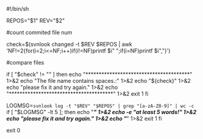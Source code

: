 #!/bin/sh

REPOS="$1"
REV="$2"



#count commited file num

check=$(svnlook changed -t $REV $REPOS | awk 'NF!=2{for(i=2;i<=NF;i++)if(i!=NF)printf $i" ";if(i=NF)printf $i","}')

#compare files

if [ "$check" != "" ]
then
         echo "***************************************" 1>&2
                 echo "The file name contains spaces.:" 1>&2
         echo "${check}" 1>&2
                 echo "please fix it and try again." 1>&2
         echo "***************************************" 1>&2
         exit 1
fi



LOGMSG=`svnlook log -t "$REV" "$REPOS" | grep "[a-zA-Z0-9]" | wc -c`
if [ "$LOGMSG" -lt 5 ];
then
  echo "***************************************" 1>&2
  echo -e "at least 5 words!" 1>&2
  echo "please fix it and try again." 1>&2
  echo "***************************************" 1>&2
  exit 1
fi

exit 0